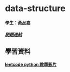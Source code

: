 # data-structure
#### 學生：黃品嘉
##### [刷題連結](https://leetcode.com/u/huangpinjia/)
## 學習資料
####  [leetcode python 教學影片](https://www.youtube.com/@codingkevinbkh5192)
